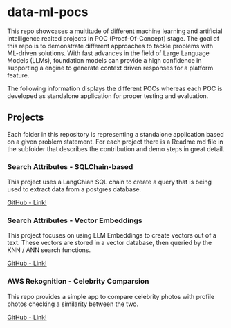 

# data-ml-pocs
This repo showcases a multitude of different machine learning and artificial intelligence realted projects in POC (Proof-Of-Concept) stage. The goal of this repo is to demonstrate different approaches to tackle problems with ML-driven solutions. With fast advances in the field of Large Language Models (LLMs), foundation models can provide a high confidence in supporting a engine to generate context driven responses for a platform feature.

The following information displays the different POCs whereas each POC is developed as standalone application for proper testing and evaluation. 

## Projects
Each folder in this repository is representing a standalone application based on a given problem statement. For each project there is a Readme.md file in the subfolder that describes the contribution and demo steps in great detail.

### Search Attributes - SQLChain-based
This project uses a LangChian SQL chain to create a query that is being used to extract data from a postgres database.

[GitHub - Link!](https://github.com/castingnetworks/data-ml-pocs/tree/main/poc__llm_search_attributes)

### Search Attributes - Vector Embeddings
This project focuses on using LLM Embeddings to create vectors out of a text. These vectors are stored in a vector database, then queried by the KNN / ANN search functions.

[GitHub - Link!](https://github.com/castingnetworks/data-ml-pocs/tree/main/poc__llm_search_attributes_vector)

### AWS Rekognition - Celebrity Comparsion
This repo provides a simple app to compare celebrity photos with profile photos checking a similarity between the two.

[GitHub - Link!](https://github.com/castingnetworks/data-ml-pocs/tree/main/poc__rekogn_celebrity_comparsion)

